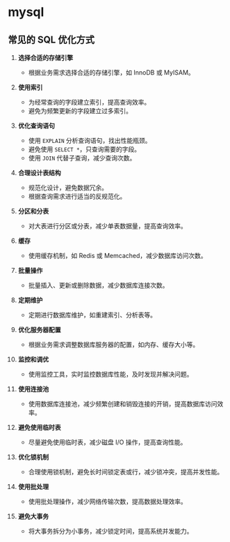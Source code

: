 # mysql

## 常见的 SQL 优化方式

<!-- notecardId: 1735053587141 -->

1. **选择合适的存储引擎**

   - 根据业务需求选择合适的存储引擎，如 InnoDB 或 MyISAM。

2. **使用索引**

   - 为经常查询的字段建立索引，提高查询效率。
   - 避免为频繁更新的字段建立过多索引。

3. **优化查询语句**

   - 使用 `EXPLAIN` 分析查询语句，找出性能瓶颈。
   - 避免使用 `SELECT *`，只查询需要的字段。
   - 使用 `JOIN` 代替子查询，减少查询次数。

4. **合理设计表结构**

   - 规范化设计，避免数据冗余。
   - 根据查询需求进行适当的反规范化。

5. **分区和分表**

   - 对大表进行分区或分表，减少单表数据量，提高查询效率。

6. **缓存**

   - 使用缓存机制，如 Redis 或 Memcached，减少数据库访问次数。

7. **批量操作**

   - 批量插入、更新或删除数据，减少数据库连接次数。

8. **定期维护**

   - 定期进行数据库维护，如重建索引、分析表等。

9. **优化服务器配置**

   - 根据业务需求调整数据库服务器的配置，如内存、缓存大小等。

10. **监控和调优**
    - 使用监控工具，实时监控数据库性能，及时发现并解决问题。
11. **使用连接池**

    - 使用数据库连接池，减少频繁创建和销毁连接的开销，提高数据库访问效率。

12. **避免使用临时表**

    - 尽量避免使用临时表，减少磁盘 I/O 操作，提高查询性能。

13. **优化锁机制**

    - 合理使用锁机制，避免长时间锁定表或行，减少锁冲突，提高并发性能。

14. **使用批处理**

    - 使用批处理操作，减少网络传输次数，提高数据处理效率。

15. **避免大事务**
    - 将大事务拆分为小事务，减少锁定时间，提高系统并发能力。
